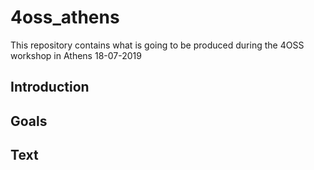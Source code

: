 # 4oss_athens
This repository contains what is going to be produced during the 4OSS workshop in Athens 18-07-2019

## Introduction 


## Goals

## Text
